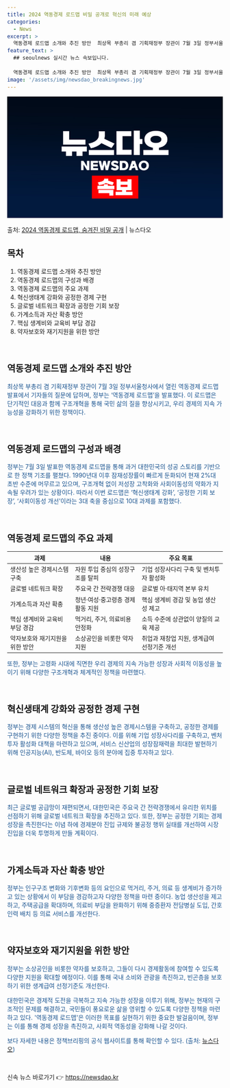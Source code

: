 ```yaml
---
title: 2024 역동경제 로드맵 비밀 공개로 혁신의 미래 예상
categories:
  - News
excerpt: >
  역동경제 로드맵 소개와 추진 방안  최상목 부총리 겸 기획재정부 장관이 7월 3일 정부서울청사에서 열린 역동…
feature_text: >
  ## seoulnews 실시간 뉴스 속보입니다.

  역동경제 로드맵 소개와 추진 방안  최상목 부총리 겸 기획재정부 장관이 7월 3일 정부서울청사에서 열린 역동…
image: '/assets/img/newsdao_breakingnews.jpg'
---
```


![뉴스다오 속보](/assets/img/newsdao_breakingnews.jpg)

<p>출처: <a href="https://newsdao.kr/4671" rel="dofollow">2024 역동경제 로드맵, 숨겨진 비밀 공개</a> | 뉴스다오</p>

<h2 data-ke-size="size26">목차</h2>
<ol>
  <li>역동경제 로드맵 소개와 추진 방안</li>
  <li>역동경제 로드맵의 구성과 배경</li>
  <li>역동경제 로드맵의 주요 과제</li>
  <li>혁신생태계 강화와 공정한 경제 구현</li>
  <li>글로벌 네트워크 확장과 공정한 기회 보장</li>
  <li>가계소득과 자산 확충 방안</li>
  <li>핵심 생계비와 교육비 부담 경감</li>
  <li>약자보호와 재기지원을 위한 방안</li>
</ol>
<p data-ke-size="size16">&nbsp;</p>

<h2>역동경제 로드맵 소개와 추진 방안</h2>
<p><span style="color: #1a5490;">최상목 부총리 겸 기획재정부 장관이 7월 3일 정부서울청사에서 열린 역동경제 로드맵 발표에서 기자들의 질문에 답하며, 정부는 ‘역동경제 로드맵’을 발표했다. 이 로드맵은 단기적인 대응과 함께 구조개혁을 통해 국민 삶의 질을 향상시키고, 우리 경제의 지속 가능성을 강화하기 위한 정책이다.</span></p>
<p data-ke-size="size16">&nbsp;</p>

<h2>역동경제 로드맵의 구성과 배경</h2>
<p><span style="color: #1a5490;">정부는 7월 3일 발표한 역동경제 로드맵을 통해 과거 대한민국의 성공 스토리를 기반으로 한 정책 기조를 펼쳤다. 1990년대 이후 잠재성장률이 빠르게 둔화되어 현재 2%대 초반 수준에 머무르고 있으며, 구조개혁 없이 저성장 고착화와 사회이동성의 약화가 지속될 우려가 있는 상황이다. 따라서 이번 로드맵은 ‘혁신생태계 강화’, ‘공정한 기회 보장’, ‘사회이동성 개선’이라는 3대 축을 중심으로 10대 과제를 포함했다.</span></p>
<p data-ke-size="size16">&nbsp;</p>

<h2>역동경제 로드맵의 주요 과제</h2>
<table>
  <thead>
    <tr>
      <th>과제</th>
      <th>내용</th>
      <th>주요 목표</th>
    </tr>
  </thead>
  <tbody>
    <tr>
      <td>생산성 높은 경제시스템 구축</td>
      <td>자원 투입 중심의 성장구조를 탈피</td>
      <td>기업 성장사다리 구축 및 벤처투자 활성화</td>
    </tr>
    <tr>
      <td>글로벌 네트워크 확장</td>
      <td>주요국 간 전략경쟁 대응</td>
      <td>글로벌 아·태지역 본부 유치</td>
    </tr>
    <tr>
      <td>가계소득과 자산 확충</td>
      <td>청년·여성·중고령층 경제활동 지원</td>
      <td>핵심 생계비 경감 및 농업 생산성 제고</td>
    </tr>
    <tr>
      <td>핵심 생계비와 교육비 부담 경감</td>
      <td>먹거리, 주거, 의료비용 안정화</td>
      <td>소득 수준에 상관없이 양질의 교육 제공</td>
    </tr>
    <tr>
      <td>약자보호와 재기지원을 위한 방안</td>
      <td>소상공인을 비롯한 약자 지원</td>
      <td>취업과 재창업 지원, 생계급여 선정기준 개선</td>
    </tr>
  </tbody>
</table>
<p><span style="color: #1a5490;">또한, 정부는 고령화 시대에 직면한 우리 경제의 지속 가능한 성장과 사회적 이동성을 높이기 위해 다양한 구조개혁과 체계적인 정책을 마련했다.</span></p>
<p data-ke-size="size16">&nbsp;</p>

<h2>혁신생태계 강화와 공정한 경제 구현</h2>
<p><span style="color: #1a5490;">정부는 경제 시스템의 혁신을 통해 생산성 높은 경제시스템을 구축하고, 공정한 경제를 구현하기 위한 다양한 정책을 추진 중이다. 이를 위해 기업 성장사다리를 구축하고, 벤처투자 활성화 대책을 마련하고 있으며, 서비스 신산업의 성장잠재력을 최대한 발현하기 위해 인공지능(AI), 반도체, 바이오 등의 분야에 집중 투자하고 있다.</span></p>
<p data-ke-size="size16">&nbsp;</p>

<h2>글로벌 네트워크 확장과 공정한 기회 보장</h2>
<p><span style="color: #1a5490;">최근 글로벌 공급망이 재편되면서, 대한민국은 주요국 간 전략경쟁에서 유리한 위치를 선점하기 위해 글로벌 네트워크 확장을 추진하고 있다. 또한, 정부는 공정한 기회는 경제 성장을 촉진한다는 이념 하에 경제분야 진입 규제와 불공정 행위 실태를 개선하여 시장 진입을 더욱 투명하게 만들 계획이다.</span></p>
<p data-ke-size="size16">&nbsp;</p>

<h2>가계소득과 자산 확충 방안</h2>
<p><span style="color: #1a5490;">정부는 인구구조 변화와 기후변화 등의 요인으로 먹거리, 주거, 의료 등 생계비가 증가하고 있는 상황에서 이 부담을 경감하고자 다양한 정책을 마련 중이다. 농업 생산성을 제고하고, 주택공급을 확대하며, 의료비 부담을 완화하기 위해 중증환자 전담병실 도입, 간호인력 배치 등 의료 서비스를 개선한다.</span></p>
<p data-ke-size="size16">&nbsp;</p>

<h2>약자보호와 재기지원을 위한 방안</h2>
<p><span style="color: #1a5490;">정부는 소상공인을 비롯한 약자를 보호하고, 그들이 다시 경제활동에 참여할 수 있도록 다양한 지원을 확대할 예정이다. 이를 통해 국내 소비와 관광을 촉진하고, 빈곤층을 보호하기 위한 생계급여 선정기준도 개선한다.</span></p>
<p><span style="color: #1a5490;">대한민국은 경제적 도전을 극복하고 지속 가능한 성장을 이루기 위해, 정부는 현재의 구조적인 문제를 해결하고, 국민들이 풍요로운 삶을 영위할 수 있도록 다양한 정책을 마련하고 있다. '역동경제 로드맵'은 이러한 목표를 실현하기 위한 중요한 발걸음이며, 정부는 이를 통해 경제 성장을 촉진하고, 사회적 역동성을 강화해 나갈 것이다.</span></p>
<p><span style="color: #1a5490;">보다 자세한 내용은 정책브리핑의 공식 웹사이트를 통해 확인할 수 있다. (출처: <a href="https://newsdao.kr/4671" target="_blank" rel="noopener">뉴스다오</a>)</span></p>
<p data-ke-size="size16">&nbsp;</p> 

신속 뉴스 바로가기 👉 <a href="https://newsdao.kr" rel="dofollow">https://newsdao.kr</a>


